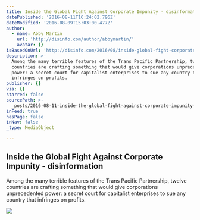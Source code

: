 ```yaml
---
title: Inside the Global Fight Against Corporate Impunity - disinformation
datePublished: '2016-08-11T16:24:02.796Z'
dateModified: '2016-08-09T15:03:00.477Z'
author:
  - name: Abby Martin
    url: 'http://disinfo.com/author/abbymartin/'
    avatar: {}
isBasedOnUrl: 'http://disinfo.com/2016/08/inside-global-fight-corporate-impunity/'
description: >-
  Among the many terrible features of the Trans Pacific Partnership, twelve
  countries are crafting something that would give corporations unprecedented
  power: a secret court for capitalist enterprises to sue any country that
  infringes on profits.
publisher: {}
via: {}
starred: false
sourcePath: >-
  _posts/2016-08-11-inside-the-global-fight-against-corporate-impunity-disinfo.md
inFeed: true
hasPage: false
inNav: false
_type: MediaObject

---
```

<article style=""><h1>Inside the Global Fight Against Corporate Impunity - disinformation</h1><p>Among the many terrible features of the Trans Pacific Partnership, twelve countries are crafting something that would give corporations unprecedented power: a secret court for capitalist enterprises to sue any country that infringes on profits.</p><img src="http://disinfo.com/wp-content/uploads/2016/08/MariaEspinosaThumb.png" /></article>